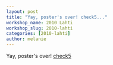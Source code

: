 ```yaml
---
layout: post
title: "Yay, poster's over! check5..."
workshop_name: 2010 Lahti
workshop_slug: 2010-lahti
categories: [2010-lahti]
author: melanie 
---
```

Yay, poster's over!
<a href='http://workshops.nodebox.net/2010/wp-content/uploads/check5.pdf'>check5</a>
